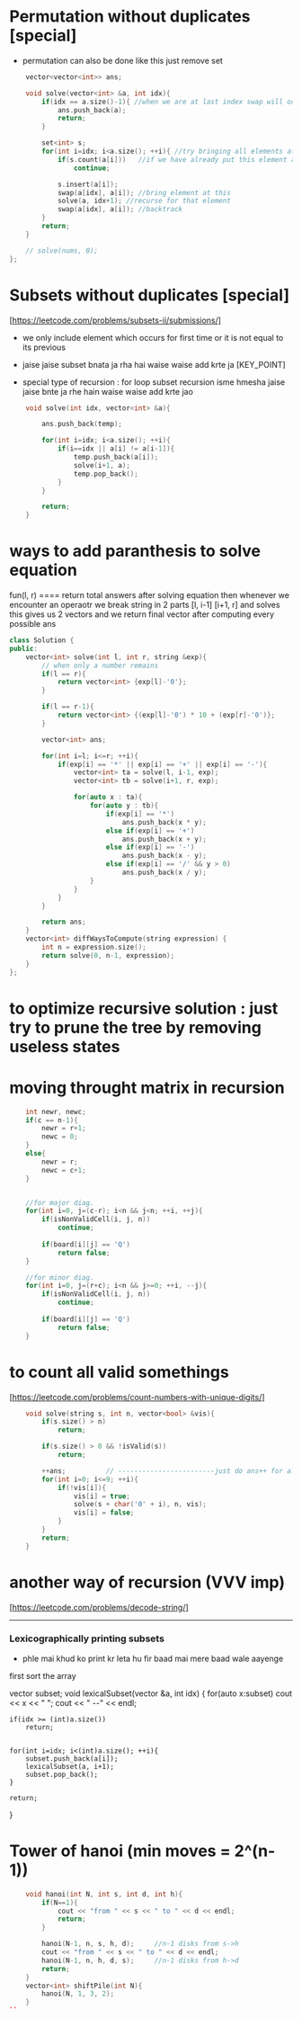 # Permutation without duplicates [special]
- permutation can also be done like this just remove set 

```c++
	vector<vector<int>> ans;

	void solve(vector<int> &a, int idx){
		if(idx == a.size()-1){ //when we are at last index swap will occur with itself so just print it instead
			ans.push_back(a);
			return;
		}

        set<int> s;
        for(int i=idx; i<a.size(); ++i){ //try bringing all elements at this position
            if(s.count(a[i]))   //if we have already put this element at this place before we will not put it again
                continue;

            s.insert(a[i]);
            swap(a[idx], a[i]); //bring element at this
            solve(a, idx+1); //recurse for that element
            swap(a[idx], a[i]); //backtrack
        }
		return;
	}

    // solve(nums, 0);
};
```

# Subsets without duplicates [special]
[https://leetcode.com/problems/subsets-ii/submissions/]

- we only include element which occurs for first time or it is not equal to its previous
- jaise jaise subset bnata ja rha hai waise waise add krte ja [KEY_POINT]

- special type of recursion : for loop subset recursion
    isme hmesha jaise jaise bnte ja rhe hain waise waise add krte jao

```c++
    void solve(int idx, vector<int> &a){

        ans.push_back(temp);

        for(int i=idx; i<a.size(); ++i){
            if(i==idx || a[i] != a[i-1]){
                temp.push_back(a[i]);
                solve(i+1, a);
                temp.pop_back();
            }
        }

        return;
    }
```

# ways to add paranthesis to solve equation

fun(l, r) ==== return total answers after solving equation 
then whenever we encounter an operaotr we break string in 2 parts [l, i-1] [i+1, r] and solves 
this gives us 2 vectors and we return final vector after computing every possible ans




```c++
class Solution {
public:
	vector<int> solve(int l, int r, string &exp){
		// when only a number remains
		if(l == r){
			return vector<int> {exp[l]-'0'};
		}

		if(l == r-1){
			return vector<int> {(exp[l]-'0') * 10 + (exp[r]-'0')};
		}

		vector<int> ans;

		for(int i=l; i<=r; ++i){
			if(exp[i] == '*' || exp[i] == '+' || exp[i] == '-'){
				vector<int> ta = solve(l, i-1, exp);
				vector<int> tb = solve(i+1, r, exp);

				for(auto x : ta){
					for(auto y : tb){
						if(exp[i] == '*')
							ans.push_back(x * y);
						else if(exp[i] == '+')
							ans.push_back(x + y);
						else if(exp[i] == '-')
							ans.push_back(x - y);
						else if(exp[i] == '/' && y > 0) 
							ans.push_back(x / y);
					}
				}
			}
		}

		return ans;
	}
    vector<int> diffWaysToCompute(string expression) {
		int n = expression.size();
		return solve(0, n-1, expression);
    }
};
```

# to optimize recursive solution : just try to prune the tree by removing useless states




# moving throught matrix in recursion

```c++
	int newr, newc;
	if(c == n-1){
		newr = r+1;
		newc = 0;
	}
	else{
		newr = r;
		newc = c+1;
	}


	//for major diag.
	for(int i=0, j=(c-r); i<n && j<n; ++i, ++j){
		if(isNonValidCell(i, j, n))
			continue;
		
		if(board[i][j] == 'Q')
			return false;
	}

	//for minor diag.
	for(int i=0, j=(r+c); i<n && j>=0; ++i, --j){
		if(isNonValidCell(i, j, n))
			continue;
		
		if(board[i][j] == 'Q')
			return false;
	}
```




# to count all valid somethings
[https://leetcode.com/problems/count-numbers-with-unique-digits/]

```c++
	void solve(string s, int n, vector<bool> &vis){
		if(s.size() > n)
			return;

		if(s.size() > 0 && !isValid(s))
			return;

		++ans; 			// ------------------------just do ans++ for all valid ans. stop at invalid instead of doing it for each size of letters
		for(int i=0; i<=9; ++i){
			if(!vis[i]){
				vis[i] = true;
				solve(s + char('0' + i), n, vis);
				vis[i] = false;
			}
		}
		return;
	}
```



# another way of recursion (VVV imp)
[https://leetcode.com/problems/decode-string/]





***
### Lexicographically printing subsets
-    phle mai khud ko print kr leta hu fir baad mai mere baad wale aayenge

first sort the array

vector<int> subset;
void lexicalSubset(vector<int> &a, int idx) {
	for(auto x:subset)
		cout << x << " ";
	cout << " --" << endl;

	if(idx >= (int)a.size())
		return;
	

	for(int i=idx; i<(int)a.size(); ++i){
		subset.push_back(a[i]);
		lexicalSubset(a, i+1);
		subset.pop_back();
	}

	return;
}


# Tower of hanoi 	(min moves = 2^(n-1))

```c++
	void hanoi(int N, int s, int d, int h){
		if(N==1){
			cout << "from " << s << " to " << d << endl;
			return;
		}

		hanoi(N-1, n, s, h, d); 	//n-1 disks from s->h 
		cout << "from " << s << " to " << d << endl;
		hanoi(N-1, n, h, d, s); 	//n-1 disks from h->d 
		return;
	}
    vector<int> shiftPile(int N){
		hanoi(N, 1, 3, 2);
    }
``
